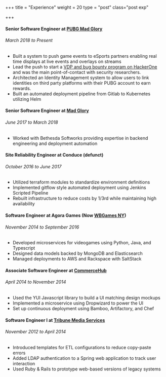 +++
title = "Experience"
weight = 20
type = "post"
class="post exp"

+++

#### Senior Software Engineer at [PUBG Mad Glory](https://www.pubg.com)
###### March 2018 to Present

  - Built a system to push game events to eSports partners enabling real time displays at live events and overlays on streams
  - Lead the push to start a [VDP and bug bounty program on HackerOne](https://hackerone.com/pubg) and was the main point-of-contact with security researchers.
  - Architected an Identity Management system to allow users to link identities on third party platforms with their PUBG account to earn rewards.
  - Built an automated deployment pipeline from Gitlab to Kubernetes utilizing Helm


#### Senior Software Engineer at [Mad Glory](https://www.madglory.com)
###### June 2017 to March 2018

  - Worked with Bethesda Softworks providing expertise in backend engineering and deployment automation

#### Site Reliability Engineer at Conduce (defunct)
###### October 2016 to June 2017

  - Utilized terraform modules to standardize environment definitions
  - Implemented gitflow style automated deployment using Jenkins Scripted Pipeline
  - Rebuilt infrastructure to reduce costs by 1/3rd while maintaining high availability

#### Software Engineer at Agora Games (Now [WBGames NY](https://www.wbgamesny.com/))
###### November 2014 to September 2016

  - Developed microservices for videogames using Python, Java, and Typescript
  - Designed data models backed by MongoDB and Elasticsearch
  - Managed deployments to AWS and Rackspace with SaltStack

#### Associate Software Engineer at [CommerceHub](https://www.commercehub.com)
###### April 2014 to November 2014

  - Used the YUI Javascript library to build a UI matching design mockups
  - Implemented a microservice using Dropwizard to power the UI
  - Set up continuous deployment using Bamboo, Artifactory, and Chef

#### Software Engineer I at [Tribune Media Services](https://www.gracenote.com)
###### November 2012 to April 2014

  - Introduced templates for ETL configurations to reduce copy-paste errors
  - Added LDAP authentication to a Spring web application to track user interaction
  - Used Ruby & Rails to prototype web-based versions of legacy systems
